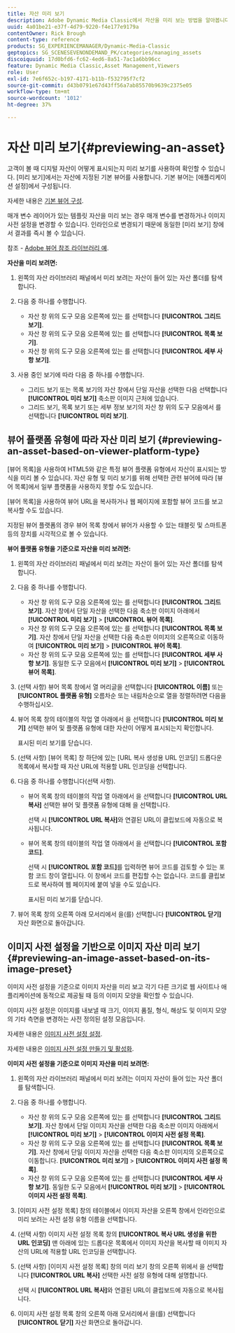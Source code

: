 ```yaml
---
title: 자산 미리 보기
description: Adobe Dynamic Media Classic에서 자산을 미리 보는 방법을 알아봅니다.
uuid: 4a01be21-e37f-4d79-9220-f4e177e9179a
contentOwner: Rick Brough
content-type: reference
products: SG_EXPERIENCEMANAGER/Dynamic-Media-Classic
geptopics: SG_SCENESEVENONDEMAND_PK/categories/managing_assets
discoiquuid: 17d0bfd6-fc62-4ed6-8a51-7ac1a6bb96cc
feature: Dynamic Media Classic,Asset Management,Viewers
role: User
exl-id: 7e6f652c-b197-4171-b11b-f532795f7cf2
source-git-commit: d43b0791e67d43ff56a7ab85570b9639c2375e05
workflow-type: tm+mt
source-wordcount: '1012'
ht-degree: 37%

---
```


# 자산 미리 보기{#previewing-an-asset}

고객이 볼 때 디지털 자산이 어떻게 표시되는지 미리 보기를 사용하여 확인할 수 있습니다. [미리 보기]에서는 자산에 지정된 기본 뷰어를 사용합니다. 기본 뷰어는 [애플리케이션 설정]에서 구성됩니다.

자세한 내용은 [기본 뷰어 구성](application-setup.md#configuring_default_viewers).

매개 변수 레이어가 있는 템플릿 자산을 미리 보는 경우 매개 변수를 변경하거나 이미지 사전 설정을 변경할 수 있습니다. 인라인으로 변경되기 때문에 동일한 [미리 보기] 창에서 결과를 즉시 볼 수 있습니다.

참조 - [Adobe 뷰어 참조 라이브러리 예](https://landing.adobe.com/en/na/dynamic-media/ctir-2755/live-demos.html).

**자산을 미리 보려면:**

1. 왼쪽의 자산 라이브러리 패널에서 미리 보려는 자산이 들어 있는 자산 폴더를 탐색합니다.
1. 다음 중 하나를 수행합니다.

   * 자산 창 위의 도구 모음 오른쪽에 있는 를 선택합니다 **[!UICONTROL 그리드 보기]**.
   * 자산 창 위의 도구 모음 오른쪽에 있는 를 선택합니다 **[!UICONTROL 목록 보기]**.
   * 자산 창 위의 도구 모음 오른쪽에 있는 를 선택합니다 **[!UICONTROL 세부 사항 보기]**.

1. 사용 중인 보기에 따라 다음 중 하나를 수행합니다.

   * 그리드 보기 또는 목록 보기의 자산 창에서 단일 자산을 선택한 다음 선택합니다 **[!UICONTROL 미리 보기]** 축소판 이미지 근처에 있습니다.
   * 그리드 보기, 목록 보기 또는 세부 정보 보기의 자산 창 위의 도구 모음에서 를 선택합니다 **[!UICONTROL 미리 보기]**.

## 뷰어 플랫폼 유형에 따라 자산 미리 보기 {#previewing-an-asset-based-on-viewer-platform-type}

[뷰어 목록]을 사용하여 HTML5와 같은 특정 뷰어 플랫폼 유형에서 자산이 표시되는 방식을 미리 볼 수 있습니다. 자산 유형 및 미리 보기를 위해 선택한 관련 뷰어에 따라 [뷰어 목록]에서 일부 플랫폼을 사용하지 못할 수도 있습니다.

[뷰어 목록]을 사용하여 뷰어 URL을 복사하거나 웹 페이지에 포함할 뷰어 코드를 보고 복사할 수도 있습니다.

지정된 뷰어 플랫폼의 경우 뷰어 목록 창에서 뷰어가 사용할 수 있는 태블릿 및 스마트폰 등의 장치를 시각적으로 볼 수 있습니다.

**뷰어 플랫폼 유형을 기준으로 자산을 미리 보려면:**

1. 왼쪽의 자산 라이브러리 패널에서 미리 보려는 자산이 들어 있는 자산 폴더를 탐색합니다.
1. 다음 중 하나를 수행합니다.

   * 자산 창 위의 도구 모음 오른쪽에 있는 를 선택합니다 **[!UICONTROL 그리드 보기]**. 자산 창에서 단일 자산을 선택한 다음 축소판 이미지 아래에서 **[!UICONTROL 미리 보기]** > **[!UICONTROL 뷰어 목록]**.
   * 자산 창 위의 도구 모음 오른쪽에 있는 를 선택합니다 **[!UICONTROL 목록 보기]**. 자산 창에서 단일 자산을 선택한 다음 축소판 이미지의 오른쪽으로 이동하여 **[!UICONTROL 미리 보기]** > **[!UICONTROL 뷰어 목록]**.
   * 자산 창 위의 도구 모음 오른쪽에 있는 를 선택합니다 **[!UICONTROL 세부 사항 보기]**. 동일한 도구 모음에서 **[!UICONTROL 미리 보기]** > **[!UICONTROL 뷰어 목록]**.

1. (선택 사항) 뷰어 목록 창에서 열 머리글을 선택합니다 **[!UICONTROL 이름]** 또는 **[!UICONTROL 플랫폼 유형]** 오름차순 또는 내림차순으로 열을 정렬하려면 다음을 수행하십시오.
1. 뷰어 목록 창의 테이블의 작업 열 아래에서 을 선택합니다 **[!UICONTROL 미리 보기]** 선택한 뷰어 및 플랫폼 유형에 대한 자산이 어떻게 표시되는지 확인합니다.

   표시된 미리 보기를 닫습니다.

1. (선택 사항) [뷰어 목록] 창 하단에 있는 [URL 복사 생성용 URL 인코딩] 드롭다운 목록에서 복사할 때 자산 URL에 적용할 URL 인코딩을 선택합니다.
1. 다음 중 하나를 수행합니다(선택 사항).

   * 뷰어 목록 창의 테이블의 작업 열 아래에서 을 선택합니다 **[!UICONTROL URL 복사]** 선택한 뷰어 및 플랫폼 유형에 대해 을 선택합니다.

      선택 시 **[!UICONTROL URL 복사]**&#x200B;와 연결된 URL이 클립보드에 자동으로 복사됩니다.

   * 뷰어 목록 창의 테이블의 작업 열 아래에서 을 선택합니다 **[!UICONTROL 포함 코드]**.

      선택 시 **[!UICONTROL 포함 코드]**&#x200B;를 입력하면 뷰어 코드를 검토할 수 있는 포함 코드 창이 열립니다. 이 창에서 코드를 편집할 수는 없습니다. 코드를 클립보드로 복사하여 웹 페이지에 붙여 넣을 수도 있습니다.

      표시된 미리 보기를 닫습니다.

1. 뷰어 목록 창의 오른쪽 아래 모서리에서 을(를) 선택합니다 **[!UICONTROL 닫기]** 자산 화면으로 돌아갑니다.

## 이미지 사전 설정을 기반으로 이미지 자산 미리 보기 {#previewing-an-image-asset-based-on-its-image-preset}

이미지 사전 설정을 기준으로 이미지 자산을 미리 보고 각기 다른 크기로 웹 사이트나 애플리케이션에 동적으로 제공될 때 등의 이미지 모양을 확인할 수 있습니다.

이미지 사전 설정은 이미지를 내보낼 때 크기, 이미지 품질, 형식, 해상도 및 이미지 모양의 기타 측면을 변경하는 사전 정의된 설정 모음입니다.

자세한 내용은 [이미지 사전 설정 설정](setting-image-presets.md#setting_up_image_presets).

자세한 내용은 [이미지 사전 설정 만들기 및 활성화](creating-enabling-image-presets.md#creating_and_enabling_image_presets).

**이미지 사전 설정을 기준으로 이미지 자산을 미리 보려면:**

1. 왼쪽의 자산 라이브러리 패널에서 미리 보려는 이미지 자산이 들어 있는 자산 폴더를 탐색합니다.
1. 다음 중 하나를 수행합니다.

   * 자산 창 위의 도구 모음 오른쪽에 있는 를 선택합니다 **[!UICONTROL 그리드 보기]**. 자산 창에서 단일 이미지 자산을 선택한 다음 축소판 이미지 아래에서 **[!UICONTROL 미리 보기]** > **[!UICONTROL 이미지 사전 설정 목록]**.
   * 자산 창 위의 도구 모음 오른쪽에 있는 를 선택합니다 **[!UICONTROL 목록 보기]**. 자산 창에서 단일 이미지 자산을 선택한 다음 축소판 이미지의 오른쪽으로 이동합니다. **[!UICONTROL 미리 보기]** > **[!UICONTROL 이미지 사전 설정 목록]**.
   * 자산 창 위의 도구 모음 오른쪽에 있는 를 선택합니다 **[!UICONTROL 세부 사항 보기]**. 동일한 도구 모음에서 **[!UICONTROL 미리 보기]** > **[!UICONTROL 이미지 사전 설정 목록]**.

1. [이미지 사전 설정 목록] 창의 테이블에서 이미지 자산을 오른쪽 창에서 인라인으로 미리 보려는 사전 설정 유형 이름을 선택합니다.
1. (선택 사항) 이미지 사전 설정 목록 창의 **[!UICONTROL 복사 URL 생성을 위한 URL 인코딩]** 맨 아래에 있는 드롭다운 목록에서 이미지 자산을 복사할 때 이미지 자산의 URL에 적용할 URL 인코딩을 선택합니다.
1. (선택 사항) [이미지 사전 설정 목록] 창의 미리 보기 창의 오른쪽 위에서 을 선택합니다 **[!UICONTROL URL 복사]** 선택한 사전 설정 유형에 대해 설명합니다.

   선택 시 **[!UICONTROL URL 복사]**&#x200B;와 연결된 URL이 클립보드에 자동으로 복사됩니다.

1. 이미지 사전 설정 목록 창의 오른쪽 아래 모서리에서 을(를) 선택합니다 **[!UICONTROL 닫기]** 자산 화면으로 돌아갑니다.
